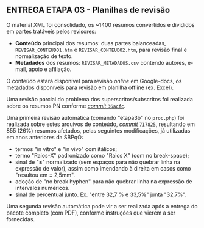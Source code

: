 ## ENTREGA ETAPA 03 - Planilhas de revisão

O material XML foi consolidado, os ~1400 resumos convertidos e divididos em partes tratáveis pelos revisores:

* **Conteúdo** principal dos resumos: duas partes balanceadas, `REVISAR_CONTEUDO1.htm` e `REVISAR_CONTEUDO2.htm`, para revisão final e normalização de texto.
* **Metadados** dos resumos: `REVISAR_METADADOS.csv` contendo autores, e-mail, apoio e afiliação.

O conteúdo estará disponível para revisão *online* em Google-docs, os metadados disponíveis para revisão em planilha offline (ex. Excel).

Uma revisão parcial do problema dos superscritos/subscritos foi realizada sobre os resumos PN conforme [*commit* `36acfc`](https://github.com/ppKrauss/SBPqO-2019/commit/36acfc40ae97f3b530d070a59b5904e69ea81f94).

Uma primeira revisão automática (comando "etapa3b" no `proc.php`) foi realizada sobre estes arquivos de conteúdo, [*commit* `717825`](https://github.com/ppKrauss/SBPqO-2019/commit/7178257a6f69abeb1056ac58c9ba82c82d20ed8a), resultando em 855 (26%) resumos afetados, pelas seguintes modificações, já utilizadas em anos anteriores da SBPqO:

* termos "in vitro" e "in vivo" com itálicos;
* termo "Raios-X" padronizado como "Raios X" (com no break-space);
* sinal de "±" normalizado (sem espaços para não quebrar linha na expressão de valor), assim como imendando à direita em casos como "resultou em ± 2,5mm".
* adoção de "no break hyphen" para não quebrar linha na expressão de intervalos numéricos.
* sinal de percentual junto. Ex. "entre 32,7 % e 33,5%" junta "32,7%".

Uma segunda revisão automática pode vir a ser realizada após a entrega do pacote completo (com PDF), conforme instruções que vierem a ser fornecidas.

